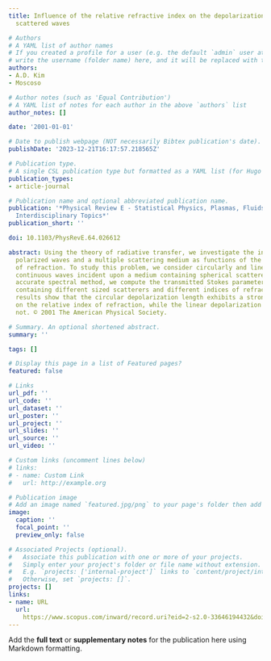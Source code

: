 ```yaml
---
title: Influence of the relative refractive index on the depolarization of multiply
  scattered waves

# Authors
# A YAML list of author names
# If you created a profile for a user (e.g. the default `admin` user at `content/authors/admin/`), 
# write the username (folder name) here, and it will be replaced with their full name and linked to their profile.
authors:
- A.D. Kim
- Moscoso

# Author notes (such as 'Equal Contribution')
# A YAML list of notes for each author in the above `authors` list
author_notes: []

date: '2001-01-01'

# Date to publish webpage (NOT necessarily Bibtex publication's date).
publishDate: '2023-12-21T16:17:57.218565Z'

# Publication type.
# A single CSL publication type but formatted as a YAML list (for Hugo requirements).
publication_types:
- article-journal

# Publication name and optional abbreviated publication name.
publication: '*Physical Review E - Statistical Physics, Plasmas, Fluids, and Related
  Interdisciplinary Topics*'
publication_short: ''

doi: 10.1103/PhysRevE.64.026612

abstract: Using the theory of radiative transfer, we investigate the interaction between
  polarized waves and a multiple scattering medium as functions of the relative index
  of refraction. To study this problem, we consider circularly and linearly polarized
  continuous waves incident upon a medium containing spherical scatterers. With an
  accurate spectral method, we compute the transmitted Stokes parameters through media
  containing different sized scatterers and different indices of refraction. Our numerical
  results show that the circular depolarization length exhibits a strong dependence
  on the relative index of refraction, while the linear depolarization length does
  not. © 2001 The American Physical Society.

# Summary. An optional shortened abstract.
summary: ''

tags: []

# Display this page in a list of Featured pages?
featured: false

# Links
url_pdf: ''
url_code: ''
url_dataset: ''
url_poster: ''
url_project: ''
url_slides: ''
url_source: ''
url_video: ''

# Custom links (uncomment lines below)
# links:
# - name: Custom Link
#   url: http://example.org

# Publication image
# Add an image named `featured.jpg/png` to your page's folder then add a caption below.
image:
  caption: ''
  focal_point: ''
  preview_only: false

# Associated Projects (optional).
#   Associate this publication with one or more of your projects.
#   Simply enter your project's folder or file name without extension.
#   E.g. `projects: ['internal-project']` links to `content/project/internal-project/index.md`.
#   Otherwise, set `projects: []`.
projects: []
links:
- name: URL
  url: 
    https://www.scopus.com/inward/record.uri?eid=2-s2.0-33646194432&doi=10.1103%2fPhysRevE.64.026612&partnerID=40&md5=539a0153b963709f148a527327534195
---
```


Add the **full text** or **supplementary notes** for the publication here using Markdown formatting.
